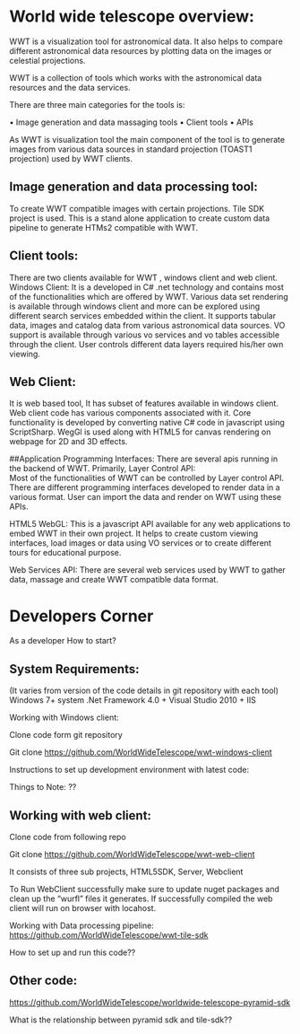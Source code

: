 


# World wide telescope overview:

WWT is a visualization tool for astronomical data. It also helps to compare different astronomical data resources by plotting data on the images or celestial projections.
 
WWT is a collection of tools which works with the astronomical data resources and the  data services.

There are three main categories for the tools is:

•	Image generation and data massaging tools
•	Client tools
•	APIs


As WWT is visualization tool the main component of the tool is to generate images from various data sources in standard projection (TOAST1 projection) used by WWT clients. 

## Image generation and data processing tool:
To create WWT compatible images with certain projections. Tile SDK project is used. This is a stand alone application to create custom data pipeline to generate HTMs2 compatible with WWT. 

## Client tools:
There are two clients available for WWT , windows client and web client.
Windows Client: It is a developed in C# .net technology and contains most of the functionalities which are offered by WWT.
Various data set rendering is available through windows client and more can be explored using different search services embedded within the client. 
It supports tabular data, images and catalog data from various astronomical data sources.
VO support is available through various vo services and vo tables accessible through the client.
User controls different data layers required his/her own viewing.

## Web Client:
It is web based tool, It has subset of features available in windows client.
Web client code has various components associated with it. Core functionality is developed by converting native C# code in javascript using ScriptSharp.
WegGl is used along with HTML5 for canvas rendering on webpage for 2D and 3D effects.

##Application Programming Interfaces:
There are several apis running in the backend of WWT. Primarily, 
Layer Control API:  
Most of the functionalities of WWT can be controlled by  Layer control API.  There are different programming interfaces developed to render data in a various format. User can import the data and render on  WWT using these APIs.

HTML5 WebGL:
This is a javascript API available for any web applications to embed WWT in their own project. It helps to create custom viewing interfaces, load images or data using VO services or to create different tours for educational purpose.

Web Services API:
There are several web services used by WWT to gather data, massage and create WWT compatible data format.


#  Developers Corner
As a developer How to start?

## System Requirements:
 (It varies from version of the code details in git repository with each tool)
Windows 7+ system
.Net Framework 4.0 +
Visual Studio 2010 +
IIS

Working with Windows client:

Clone code form git repository

 Git clone 
https://github.com/WorldWideTelescope/wwt-windows-client

Instructions to set up development environment with latest code:


Things to Note:
??



## Working with web client:

Clone code from following repo

Git clone
https://github.com/WorldWideTelescope/wwt-web-client

It consists of three sub projects, HTML5SDK, Server, Webclient

To Run WebClient successfully make sure to update nuget packages and clean up the “wurfl” files it generates.  If successfully compiled the web client will run on browser with locahost.



Working with Data processing pipeline: 
https://github.com/WorldWideTelescope/wwt-tile-sdk 

How to set up and run this code??
 
 

## Other code:
https://github.com/WorldWideTelescope/worldwide-telescope-pyramid-sdk

What is the relationship between  pyramid sdk and tile-sdk??


